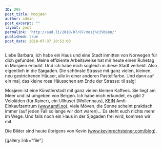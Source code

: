 ```yaml
---
ID: 295
post_title: Mosjøen
author: admin
post_excerpt: ""
layout: post
permalink: 'http://aud.li/2010/07/07/mosj%c3%b8en/'
published: true
post_date: 2010-07-07 20:52:00
---
```

Liebe Barbara, ich habe ein Haus und eine Stadt inmitten von Norwegen für dich gefunden. Meine effiziente Arbeitsweise hat mir heute einen Ruhetag in Mosjøen erlaubt. Und ich habe mich sogleich in diese Stadt verliebt. Also eigentlich in die Sjøgaden. Die schönste Strasse mit ganz vielen, kleinen, neu gestrichenen Häuser, alle in einer anderen Pastellfarbe. Und dann auf ein mal, das kleine rosa Häusschen am Ende der Strasse: til salg!

Mosjøen ist eine Künstlerstadt mit ganz vielen kleinen Kaffees. Sie liegt am Meer und ist umgeben von Bergen. Ich habe mich erkundet, es gibt 2 Veloläden (für Rainer), ein Ullhuset (Wollenhaus), <span style="text-decoration: underline;">KEIN</span> Amfi-Einkaufzentrum (<a href="http://www.amfi.no">www.amfi.no</a>), viele Möven, die Sonne scheint praktisch immer (auf jeden Fall so lange wir dort waren)... Es steht euch nichts mehr im Wege. Und falls noch ein Haus in der Sjøgaden frei wird, kommen wir mit.

Die Bilder sind heute übrigens von Kevin (<a href="http://www.kevinrechsteiner.com/blog">www.kevinrechsteiner.com/blog</a>).

[gallery link="file"]